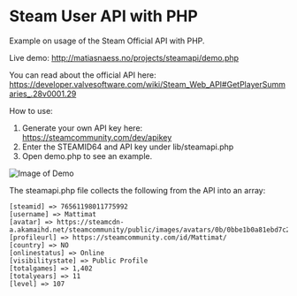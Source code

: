 # Steam User API with PHP
Example on usage of the Steam Official API with PHP. 

Live demo: http://matiasnaess.no/projects/steamapi/demo.php

You can read about the official API here: https://developer.valvesoftware.com/wiki/Steam_Web_API#GetPlayerSummaries_.28v0001.29

How to use: 
1. Generate your own API key here: https://steamcommunity.com/dev/apikey 
2. Enter the STEAMID64 and API key under lib/steamapi.php 
3. Open demo.php to see an example. 

![Image of Demo](https://i.imgur.com/hnCtXnf.png)

The steamapi.php file collects the following from the API into an array: 

    [steamid] => 76561198011775992
    [username] => Mattimat
    [avatar] => https://steamcdn-a.akamaihd.net/steamcommunity/public/images/avatars/0b/0bbe1b0a81ebd7c211af7c56f7f686bbdcd9839c_full.jpg
    [profileurl] => https://steamcommunity.com/id/Mattimat/
    [country] => NO
    [onlinestatus] => Online
    [visibilitystate] => Public Profile
    [totalgames] => 1,402
    [totalyears] => 11
    [level] => 107
